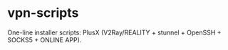 # vpn-scripts
One-line installer scripts: PlusX (V2Ray/REALITY + stunnel + OpenSSH + SOCKS5 + ONLINE APP).
